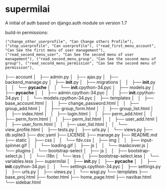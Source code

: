supermilai
==========

A initial of auth based on django.auth module on version 1.7


build-in permissions:

`
("change_other_userprofile", "Can Change others Profile"),
("stop_userprofile", "Can userprofile"),
("read_first_menu_account", "Can See the first menu of user management"),
("read_second_menu_user", "Can See the second menu of user management"),
("read_second_menu_group", "Can See the second menu of group"),
("read_second_menu_permission", "Can See the second menu of permission"),
`

├── account
│   ├── admin.py
│   ├── ajax.py
│   ├── backend_manage.py
│   ├── __init__.py
│   ├── migrations
│   │   ├── __init__.py
│   │   └── __pycache__
│   │       └── __init__.cpython-34.pyc
│   ├── models.py
│   ├── __pycache__
│   │   ├── admin.cpython-34.pyc
│   │   ├── __init__.cpython-34.pyc
│   │   └── models.cpython-34.pyc
│   ├── templates
│   │   ├── base_account.html
│   │   ├── change_password.html
│   │   ├── group_add.html
│   │   ├── group_form.html
│   │   ├── group_list.html
│   │   ├── index.html
│   │   ├── login.html
│   │   ├── perm_add.html
│   │   ├── perm_form.html
│   │   ├── perm_list.html
│   │   ├── user_add.html
│   │   ├── user_form.html
│   │   ├── user_list.html
│   │   └── view_profile.html
│   ├── tests.py
│   ├── urls.py
│   └── views.py
├── db.sqlite3
├── doc.yaml
├── LICENSE
├── manage.py
├── README.md
├── static
│   ├── css
│   │   └── fdv.css
│   ├── img
│   │   ├── input-spinner.gif
│   │   └── loading.gif
│   ├── js
│   │   └── maskcover.js
│   └── plugins
│       └── bootstrap-select
│           ├── js
│           │   ├── bootstrap-select.js
│           │   └── i18n
│           └── less
│               ├── bootstrap-select.less
│               └── variables.less
├── supermilai
│   ├── __init__.py
│   ├── __pycache__
│   │   ├── __init__.cpython-34.pyc
│   │   └── settings.cpython-34.pyc
│   ├── settings.py
│   ├── urls.py
│   ├── views.py
│   └── wsgi.py
└── templates
    ├── base_proj.html
    ├── footer.html
    ├── home_page.html
    ├── navibar.html
    └── sidebar.html
